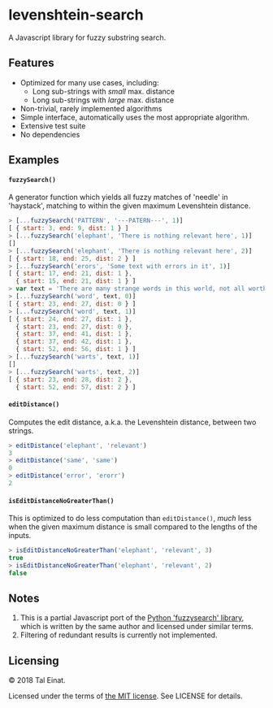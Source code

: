 # levenshtein-search

A Javascript library for fuzzy substring search.

## Features

* Optimized for many use cases, including:
    * Long sub-strings with *small* max. distance
    * Long sub-strings with *large* max. distance
* Non-trivial, rarely implemented algorithms
* Simple interface, automatically uses the most appropriate algorithm.
* Extensive test suite
* No dependencies

## Examples

#### `fuzzySearch()`

A generator function which yields all fuzzy matches of 'needle' in
'haystack', matching to within the given maximum Levenshtein distance.

```js
> [...fuzzySearch('PATTERN', '---PATERN---', 1)]
[ { start: 3, end: 9, dist: 1 } ]
> [...fuzzySearch('elephant', 'There is nothing relevant here', 1)]
[]
> [...fuzzySearch('elephant', 'There is nothing relevant here', 2)]
[ { start: 18, end: 25, dist: 2 } ]
> [...fuzzySearch('erors', 'Some text with errors in it', 1)]
[ { start: 17, end: 21, dist: 1 },
  { start: 15, end: 21, dist: 1 } ]
> var text = 'There are many strange words in this world, not all worth mentioning.'
> [...fuzzySearch('word', text, 0)]
[ { start: 23, end: 27, dist: 0 } ]
> [...fuzzySearch('word', text, 1)]
[ { start: 24, end: 27, dist: 1 },
  { start: 23, end: 27, dist: 0 },
  { start: 37, end: 41, dist: 1 },
  { start: 37, end: 42, dist: 1 },
  { start: 52, end: 56, dist: 1 } ]
> [...fuzzySearch('warts', text, 1)]
[]
> [...fuzzySearch('warts', text, 2)]
[ { start: 23, end: 28, dist: 2 },
  { start: 52, end: 57, dist: 2 } ]
```

#### `editDistance()`

Computes the edit distance, a.k.a. the Levenshtein distance, between
two strings.

```js
> editDistance('elephant', 'relevant')
3
> editDistance('same', 'same')
0
> editDistance('error', 'erorr')
2
```

#### `isEditDistanceNoGreaterThan()`

This is optimized to do less computation than `editDistance()`,
*much* less when the given maximum distance is small compared to the
lengths of the inputs.

```js
> isEditDistanceNoGreaterThan('elephant', 'relevant', 3)
true
> isEditDistanceNoGreaterThan('elephant', 'relevant', 2)
false
```

## Notes

1. This is a partial Javascript port of the
   [Python 'fuzzysearch' library](https://github.com/taleinat/fuzzysearch),
   which is written by the same author and licensed under similar terms.
2. Filtering of redundant results is currently not implemented.

## Licensing

© 2018 Tal Einat.

Licensed under the terms of
[the MIT license](https://opensource.org/licenses/MIT).
See LICENSE for details.
